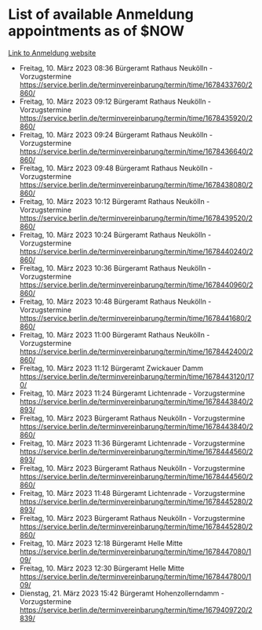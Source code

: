 # List of available Anmeldung appointments as of $NOW
[Link to Anmeldung website](https://service.berlin.de/terminvereinbarung/termin/tag.php?termin=1&anliegen[]=120686&dienstleisterlist=122210,122217,327316,122219,327312,122227,327314,122231,327346,122243,327348,122254,122252,329742,122260,329745,122262,329748,122271,327278,122273,327274,122277,327276,330436,122280,327294,122282,327290,122284,327292,122291,327270,122285,327266,122286,327264,122296,327268,150230,329760,122297,327286,122294,327284,122312,329763,122314,329775,122304,327330,122311,327334,122309,327332,317869,122281,327352,122279,329772,122283,122276,327324,122274,327326,122267,329766,122246,327318,122251,327320,122257,327322,122208,327298,122226,327300&herkunft=http%3A%2F%2Fservice.berlin.de%2Fdienstleistung%2F120686%2F)
- Freitag, 10. März 2023 08:36 Bürgeramt Rathaus Neukölln - Vorzugstermine https://service.berlin.de/terminvereinbarung/termin/time/1678433760/2860/
- Freitag, 10. März 2023 09:12 Bürgeramt Rathaus Neukölln - Vorzugstermine https://service.berlin.de/terminvereinbarung/termin/time/1678435920/2860/
- Freitag, 10. März 2023 09:24 Bürgeramt Rathaus Neukölln - Vorzugstermine https://service.berlin.de/terminvereinbarung/termin/time/1678436640/2860/
- Freitag, 10. März 2023 09:48 Bürgeramt Rathaus Neukölln - Vorzugstermine https://service.berlin.de/terminvereinbarung/termin/time/1678438080/2860/
- Freitag, 10. März 2023 10:12 Bürgeramt Rathaus Neukölln - Vorzugstermine https://service.berlin.de/terminvereinbarung/termin/time/1678439520/2860/
- Freitag, 10. März 2023 10:24 Bürgeramt Rathaus Neukölln - Vorzugstermine https://service.berlin.de/terminvereinbarung/termin/time/1678440240/2860/
- Freitag, 10. März 2023 10:36 Bürgeramt Rathaus Neukölln - Vorzugstermine https://service.berlin.de/terminvereinbarung/termin/time/1678440960/2860/
- Freitag, 10. März 2023 10:48 Bürgeramt Rathaus Neukölln - Vorzugstermine https://service.berlin.de/terminvereinbarung/termin/time/1678441680/2860/
- Freitag, 10. März 2023 11:00 Bürgeramt Rathaus Neukölln - Vorzugstermine https://service.berlin.de/terminvereinbarung/termin/time/1678442400/2860/
- Freitag, 10. März 2023 11:12 Bürgeramt Zwickauer Damm https://service.berlin.de/terminvereinbarung/termin/time/1678443120/170/
- Freitag, 10. März 2023 11:24 Bürgeramt Lichtenrade - Vorzugstermine https://service.berlin.de/terminvereinbarung/termin/time/1678443840/2893/
- Freitag, 10. März 2023  Bürgeramt Rathaus Neukölln - Vorzugstermine https://service.berlin.de/terminvereinbarung/termin/time/1678443840/2860/
- Freitag, 10. März 2023 11:36 Bürgeramt Lichtenrade - Vorzugstermine https://service.berlin.de/terminvereinbarung/termin/time/1678444560/2893/
- Freitag, 10. März 2023  Bürgeramt Rathaus Neukölln - Vorzugstermine https://service.berlin.de/terminvereinbarung/termin/time/1678444560/2860/
- Freitag, 10. März 2023 11:48 Bürgeramt Lichtenrade - Vorzugstermine https://service.berlin.de/terminvereinbarung/termin/time/1678445280/2893/
- Freitag, 10. März 2023  Bürgeramt Rathaus Neukölln - Vorzugstermine https://service.berlin.de/terminvereinbarung/termin/time/1678445280/2860/
- Freitag, 10. März 2023 12:18 Bürgeramt Helle Mitte https://service.berlin.de/terminvereinbarung/termin/time/1678447080/109/
- Freitag, 10. März 2023 12:30 Bürgeramt Helle Mitte https://service.berlin.de/terminvereinbarung/termin/time/1678447800/109/
- Dienstag, 21. März 2023 15:42 Bürgeramt Hohenzollerndamm - Vorzugstermine https://service.berlin.de/terminvereinbarung/termin/time/1679409720/2839/
